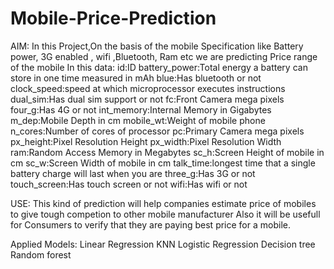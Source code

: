 # Mobile-Price-Prediction
AIM: In this Project,On the basis of the mobile Specification like Battery power, 3G enabled , wifi ,Bluetooth, Ram etc we are predicting Price range of the mobile In this data: id:ID battery_power:Total energy a battery can store in one time measured in mAh blue:Has bluetooth or not clock_speed:speed at which microprocessor executes instructions dual_sim:Has dual sim support or not fc:Front Camera mega pixels four_g:Has 4G or not int_memory:Internal Memory in Gigabytes m_dep:Mobile Depth in cm mobile_wt:Weight of mobile phone n_cores:Number of cores of processor pc:Primary Camera mega pixels px_height:Pixel Resolution Height px_width:Pixel Resolution Width ram:Random Access Memory in Megabytes sc_h:Screen Height of mobile in cm sc_w:Screen Width of mobile in cm talk_time:longest time that a single battery charge will last when you are three_g:Has 3G or not touch_screen:Has touch screen or not wifi:Has wifi or not

USE: This kind of prediction will help companies estimate price of mobiles to give tough competion to other mobile manufacturer Also it will be usefull for Consumers to verify that they are paying best price for a mobile.

Applied Models: Linear Regression KNN Logistic Regression Decision tree Random forest
